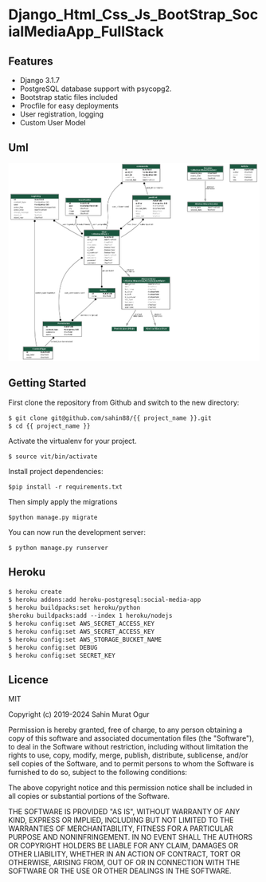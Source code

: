# Django_Html_Css_Js_BootStrap_SocialMediaApp_FullStack

## Features
  -  Django 3.1.7
  -  PostgreSQL database support with psycopg2.
  -  Bootstrap static files included
  -  Procfile for easy deployments
  -  User registration, logging
  -  Custom User Model

## Uml 
![alt text](https://github.com/sahin88/Django_Html_Css_Js_BootStrap_SocialMediaApp_FullStack/blob/main/app_models_uml.png)


## Getting Started
First clone the repository from Github and switch to the new directory:
```
$ git clone git@github.com/sahin88/{{ project_name }}.git
$ cd {{ project_name }}
```
Activate the virtualenv for your project.
```
$ source vit/bin/activate

```
Install project dependencies:
```
$pip install -r requirements.txt

```

Then simply apply the migrations
```
$python manage.py migrate

```

You can now run the development server:
```
$ python manage.py runserver

```



## Heroku

```
$ heroku create
$ heroku addons:add heroku-postgresql:social-media-app
$ heroku buildpacks:set heroku/python
$heroku buildpacks:add --index 1 heroku/nodejs
$ heroku config:set AWS_SECRET_ACCESS_KEY
$ heroku config:set AWS_SECRET_ACCESS_KEY
$ heroku config:set AWS_STORAGE_BUCKET_NAME
$ heroku config:set DEBUG
$ heroku config:set SECRET_KEY
```


## Licence
MIT

Copyright (c) 2019-2024 Sahin Murat Ogur

Permission is hereby granted, free of charge, to any person obtaining a copy of this software and associated documentation files (the "Software"),
to deal in the Software without restriction, including without limitation the rights to use, copy, modify, merge, publish, distribute, sublicense, and/or sell copies of the Software, and to permit persons to whom the Software is furnished to do so, subject to the following conditions:

The above copyright notice and this permission notice shall be included in all copies or substantial portions of the Software.

THE SOFTWARE IS PROVIDED "AS IS", WITHOUT WARRANTY OF ANY KIND, EXPRESS OR IMPLIED, INCLUDING BUT NOT LIMITED TO THE WARRANTIES OF MERCHANTABILITY,
FITNESS FOR A PARTICULAR PURPOSE AND NONINFRINGEMENT. IN NO EVENT SHALL THE AUTHORS OR COPYRIGHT HOLDERS BE LIABLE FOR ANY CLAIM, DAMAGES OR OTHER LIABILITY, WHETHER IN AN ACTION OF CONTRACT, 
TORT OR OTHERWISE, ARISING FROM, OUT OF OR IN CONNECTION WITH THE SOFTWARE OR THE USE OR OTHER DEALINGS IN THE SOFTWARE.
